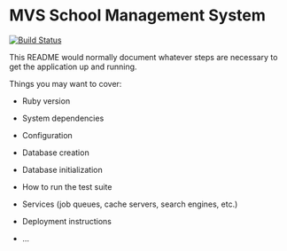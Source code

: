 # MVS School Management System

[![Build Status](https://travis-ci.org/mvs-singapore/mvs-sms.svg?branch=master)](https://travis-ci.org/mvs-singapore/mvs-sms)

This README would normally document whatever steps are necessary to get the
application up and running.

Things you may want to cover:

* Ruby version

* System dependencies

* Configuration

* Database creation

* Database initialization

* How to run the test suite

* Services (job queues, cache servers, search engines, etc.)

* Deployment instructions

* ...
